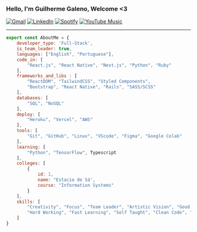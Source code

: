 ###  Hello, I'm Guilherme Galeno, Welcome <3

  
[![Gmail](https://img.shields.io/badge/Gmail-D14836?style=for-the-badge&logo=gmail&logoColor=white)](mailto:guilherme.galeno.clear@gmail.com)
[![LinkedIn](https://img.shields.io/badge/LinkedIn-0077B5?style=for-the-badge&logo=linkedin&logoColor=white)](http://linkedin.com/in/guilherme-galeno-sena)
[![Spotify](https://img.shields.io/badge/Spotify-1ED760?style=for-the-badge&logo=spotify&logoColor=white)](https://open.spotify.com/artist/31aLhhJNZBcilYlPCXxdGv?si=8e736dcb87e6407e)
[![YouTube Music](https://img.shields.io/badge/YouTube_Music-FF0000?style=for-the-badge&logo=youtube-music&logoColor=white)](https://music.youtube.com/channel/UClAUuWpWgpos4MHuvO6WycQ?feature=share)
<hr/>

```javascript
export const AboutMe = {
    developer_type: 'Full-Stack',
    is_team_leader: true,
    languages: ["English", "Portuguese"],
    code_in: [
        "React.js", "React Native", "Next.js", "Python", "Ruby"
    ],
    frameworks_and_libs : [
        "ReactDOM", "TailwindCSS", "Styled Components", 
        "Bootstrap", "React Native", "Rails", "SASS/SCSS"
    ],
    databases: [
        "SQL", "NoSQL"  
    ],
    deploy: [
        "Heroku", "Vercel", "AWS"
    ],
    tools: [
        "Git", "GitHub", "Linux", "VScode", "Figma", "Google Colab"
    ],
    learning: [
        "Python", "TensorFlow", Typescript
    ],
    colleges: [
        {
            id: 1,
            name: "Estacio de Sá',
            course: "Information Systems"
        }
    ],
    skills: [
        "Creativity", "Focus", "Team Leader", "Artistic Vision", "Good Pratices",
        "Hard Working", "Fast Learning", "Self Taught", "Clean Code", "UI/UX"
    ]
}
```
